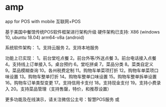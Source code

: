 # amp
app for POS with mobile 互联网+POS

基于美国中餐馆传统POS软件框架进行架构升级
硬件架构已支持: 
X86 (windows 10, ubuntu 18.04)
arm64-v8a (android)

系统软件架构：
1。支持云服务
2。支持本地服务

功能上已实现：
1。前台堂吃点餐
2。前台外等/外送点餐
3。前台电话接入点餐
4。支持线上订单接入
5。桌台预约
6。堂吃拼桌
7。菜品分类
8。菜类自定义
9。菜品模糊查询
10。各州税费定制
11。购物车单菜项打折
12。购物车单菜项口味设置
13。购物车整单打折
14。购物车整单口味设置
15。购物车整单拆单设置
16。购物车订单类型变更
17。支持信用卡支付
18。支持现金支付
19。支持小费录入
20。支持菜品管理（支持售罄，特价，和推荐设置）

更多功能及在线演示，请关注微信公主号：智慧POS服务
或

